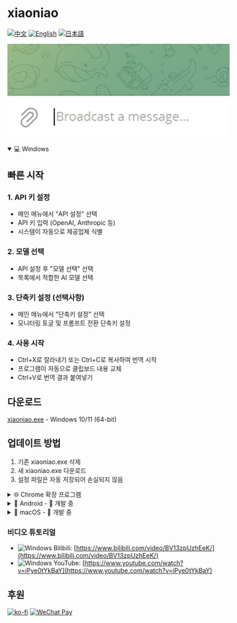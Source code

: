 # xiaoniao

[![中文](https://img.shields.io/badge/lang-中文-red)](README_ZH.md)
[![English](https://img.shields.io/badge/lang-English-blue)](README.md)
[![日本語](https://img.shields.io/badge/lang-日本語-green)](README_JP.md)

![Demo](windows/assets/demo.gif)

<details open>
<summary>💻 Windows</summary>

## 빠른 시작

### 1. API 키 설정

- 메인 메뉴에서 "API 설정" 선택
- API 키 입력 (OpenAI, Anthropic 등)
- 시스템이 자동으로 제공업체 식별

### 2. 모델 선택

- API 설정 후 "모델 선택" 선택
- 목록에서 적합한 AI 모델 선택

### 3. 단축키 설정 (선택사항)

- 메인 메뉴에서 "단축키 설정" 선택
- 모니터링 토글 및 프롬프트 전환 단축키 설정

### 4. 사용 시작

- Ctrl+X로 잘라내기 또는 Ctrl+C로 복사하여 번역 시작
- 프로그램이 자동으로 클립보드 내용 교체
- Ctrl+V로 번역 결과 붙여넣기

## 다운로드

[xiaoniao.exe](https://github.com/kaminoguo/xiaoniao/releases/latest) - Windows 10/11 (64-bit)

## 업데이트 방법

1. 기존 xiaoniao.exe 삭제
2. 새 xiaoniao.exe 다운로드
3. 설정 파일은 자동 저장되어 손실되지 않음

</details>

<details>
<summary>🌐 Chrome 확장 프로그램</summary>

## 빠른 시작

### 1. 확장 프로그램 설치

- Chrome 웹 스토어에서 설치 (곧 출시)
- 또는 수동 로드：`chrome://extensions` 열기、개발자 모드 활성화、`chrome/` 폴더 로드

### 2. 번역 모드 설정

- 팝업에서 번역 모드 선택
- Built-in AI：무료、프라이빗、기기 내 실행 (Gemini Nano)
- Gemini API：더 높은 정확도를 위해 API 키 입력
- 무료 체험：제공된 기프트 키 사용 (제한된 할당량)

### 3. 번역 스타일 설정 (선택사항)

- 팝업에서 \"번역 스타일\" 클릭
- 프리셋에서 선택하거나 커스텀 스타일 생성
- 예시：\"이모티콘을 사용한 캐주얼 일본어로 번역\"

### 4. 사용 시작

- 임의의 텍스트 복사 (Ctrl+C)
- 확장 프로그램이 자동 번역하고 클립보드 업데이트
- 어디든 붙여넣기 (Ctrl+V)

## 다운로드

Chrome 웹 스토어：곧 출시 | [소스 코드](https://github.com/kaminoguo/xiaoniao/tree/main/chrome)

## 브라우저 요구사항

Chrome 127+ (Built-in AI 모드용)

</details>

<details>
<summary>📱 Android - 🚧 개발 중</summary>

업데이트를 기다려 주세요!

</details>

<details>
<summary>🍎 macOS - 🚧 개발 중</summary>

업데이트를 기다려 주세요!

</details>

### 비디오 튜토리얼

- ![Windows](https://img.shields.io/badge/Windows-0078D4?logo=windows&logoColor=white) Bilibili: [https://www.bilibili.com/video/BV13zpUzhEeK/](https://www.bilibili.com/video/BV13zpUzhEeK/)
- ![Windows](https://img.shields.io/badge/Windows-0078D4?logo=windows&logoColor=white) YouTube: [https://www.youtube.com/watch?v=iPye0tYkBaY](https://www.youtube.com/watch?v=iPye0tYkBaY)

## 후원

[![ko-fi](https://ko-fi.com/img/githubbutton_sm.svg)](https://ko-fi.com/gogogod)
[![WeChat Pay](https://img.shields.io/badge/WeChat-Pay-09B83E?logo=wechat)](windows/assets/wechat-pay.jpg)
